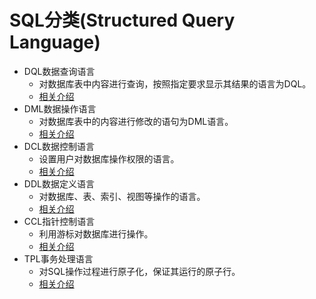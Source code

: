 # SQL分类(Structured Query Language)
- DQL数据查询语言
    - 对数据库表中内容进行查询，按照指定要求显示其结果的语言为DQL。
    - [相关介绍](https://github.com/acompe/study/blob/master/SQL/DQL/readme.md)
- DML数据操作语言
    - 对数据库表中的内容进行修改的语句为DML语言。
    - [相关介绍](https://github.com/acompe/study/blob/master/SQL/DML/readme.md)
- DCL数据控制语言
    - 设置用户对数据库操作权限的语言。
    - [相关介绍](https://github.com/acompe/study/blob/master/SQL/DCL/readme.md)
- DDL数据定义语言
    - 对数据库、表、索引、视图等操作的语言。
    - [相关介绍](https://github.com/acompe/study/blob/master/SQL/DDL/readme.md)
- CCL指针控制语言
    - 利用游标对数据库进行操作。
    - [相关介绍](https://github.com/acompe/study/blob/master/SQL/CCL/readme.md)
- TPL事务处理语言
    - 对SQL操作过程进行原子化，保证其运行的原子行。
    - [相关介绍](https://github.com/acompe/study/blob/master/SQL/TPL/readme.md)
    